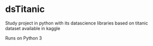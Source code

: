 # dsTitanic
Study project in python with its datascience libraries based on titanic dataset available in kaggle

Runs on Python 3